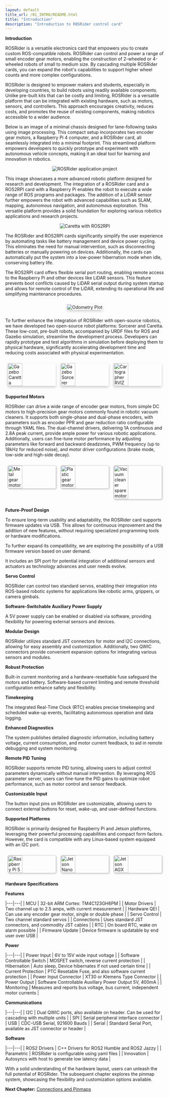 ```yaml
---
layout: default
title_url: /01_INTRO/README.html
title: "Introduction"
description: "Introduction to ROSRider control card"
---
```


__Introduction__

ROSRider is a versatile electronics card that empowers you to create custom ROS-compatible robots. ROSRider can control and power a range of small encoder gear motors, enabling the construction of 2-wheeled or 4-wheeled robots of small to medium size. By cascading multiple ROSRider cards, you can expand the robot's capabilities to support higher wheel counts and more complex configurations.

ROSRider is designed to empower makers and students, especially in developing countries, to build robots using readily available components. Unlike pre-built kits that can be costly and limiting, ROSRider is a versatile platform that can be integrated with existing hardware, such as motors, sensors, and controllers. This approach encourages creativity, reduces costs, and promotes the reuse of existing components, making robotics accessible to a wider audience.

Below is an image of a minimal chassis designed for lane-following tasks using image processing. This compact setup incorporates two encoder gear motors, a Raspberry Pi 4 computer, and a ROSRider card, all seamlessly integrated into a minimal footprint. This streamlined platform empowers developers to quickly prototype and experiment with autonomous vehicle concepts, making it an ideal tool for learning and innovation in robotics.

<p align="center">
<img src="../images/sorcerer_rosrider_intro.jpg" alt="ROSRider application project">
</p>

This image showcases a more advanced robotic platform designed for research and development. The integration of a ROSRider card and a ROS2RPI card with a Raspberry Pi enables the robot to execute a wide range of ROS programs and packages. The addition of a LiDAR sensor further empowers the robot with advanced capabilities such as SLAM, mapping, autonomous navigation, and autonomous exploration. This versatile platform provides a solid foundation for exploring various robotics applications and research projects.

<p align="center">
<img src="../images/caretta_top.jpg" alt="Caretta with ROS2RPI">
</p>

The ROSRider and ROS2RPI cards significantly simplify the user experience by automating tasks like battery management and device power cycling. This eliminates the need for manual intervention, such as disconnecting batteries or manually powering on devices. Additionally, the cards can automatically put the system into a low-power hibernation mode when idle, conserving battery life.

The ROS2RPI card offers flexible serial port routing, enabling remote access to the Raspberry Pi and other devices like LiDAR sensors. This feature prevents boot conflicts caused by LiDAR serial output during system startup and allows for remote control of the LiDAR, extending its operational life and simplifying maintenance procedures.

<div style="display: flex; justify-content: space-around; margin: 25px 0;">
  <img src="../images/odometry-house-sm.gif" alt="Odometry Plot" style="box-shadow: 0px 4px 8px rgba(0, 0, 0, 0.2);">
</div>

To further enhance the integration of ROSRider with open-source robotics, we have developed two open-source robot platforms: Sorcerer and Caretta. These low-cost, pre-built robots, accompanied by URDF files for ROS and Gazebo simulation, streamline the development process. Developers can rapidly prototype and test algorithms in simulation before deploying them to physical hardware, significantly accelerating development time and reducing costs associated with physical experimentation.

<div style="display: flex; justify-content: space-around; margin: 25px 0;">
  <img src="../images/gazebo_caretta.png" alt="Gazebo Caretta" style="width: 30%; box-shadow: 0px 4px 8px rgba(0, 0, 0, 0.2);">
  <img src="../images/gazebo_sorcerer.png" alt="Gazebo Sorcerer" style="width: 30%; box-shadow: 0px 4px 8px rgba(0, 0, 0, 0.2);">
  <img src="../images/rviz_cartographer.png" alt="Cartographer RVIZ" style="width: 30%; box-shadow: 0px 4px 8px rgba(0, 0, 0, 0.2);">
</div>

__Supported Motors__

ROSRider can drive a wide range of encoder gear motors, from simple DC motors to high-precision gear motors commonly found in robotic vacuum cleaners. It supports both single-phase and dual-phase encoders, with parameters such as encoder PPR and gear reduction ratio configurable through YAML files. The dual-channel drivers, delivering 1A continuous and 2.8A peak current, provide ample power for various robotic applications. Additionally, users can fine-tune motor performance by adjusting parameters like forward and backward deadzones, PWM frequency (up to 18kHz for reduced noise), and motor driver configurations (brake mode, low-side and high-side decay).

<div style="display: flex; justify-content: space-around; margin: 25px 0;">
  <img src="../images/metal_gear_motor_a.png" alt="Metal gear motor" style="width: 30%; border: 1px solid #ccc; border-radius: 5px; box-shadow: 2px 2px 4px rgba(0, 0, 0, 0.2);">
  <img src="../images/plastic_gear_motor.png" alt="Plastic gear motor" style="width: 30%; border: 1px solid #ccc; border-radius: 5px; box-shadow: 2px 2px 4px rgba(0, 0, 0, 0.2);">
  <img src="../images/vacuum_robot_motor.png" alt="Vacuum cleaner spare motor" style="width: 30%; border: 1px solid #ccc; border-radius: 5px; box-shadow: 2px 2px 4px rgba(0, 0, 0, 0.2);">
</div>

__Future-Proof Design__

To ensure long-term usability and adaptability, the ROSRider card supports firmware updates via USB. This allows for continuous improvement and the addition of new features, without requiring specialized programming tools or hardware modifications.

To further expand its compatibility, we are exploring the possibility of a USB firmware version based on user demand.

It includes an SPI port for potential integration of additional sensors and actuators as technology advances and user needs evolve.

__Servo Control__

ROSRider can control two standard servos, enabling their integration into ROS-based robotic systems for applications like robotic arms, grippers, or camera gimbals.

__Software-Switchable Auxiliary Power Supply__ 

A 5V power supply can be enabled or disabled via software, providing flexibility for powering external sensors and devices.

__Modular Design__ 

ROSRider utilizes standard JST connectors for motor and I2C connections, allowing for easy assembly and customization. Additionally, two QWIC connectors provide convenient expansion options for integrating various sensors and modules.

__Robust Protection__ 

Built-in current monitoring and a hardware-resettable fuse safeguard the motors and battery. Software-based current limiting and remote threshold configuration enhance safety and flexibility.

__Timekeeping__ 

The integrated Real-Time Clock (RTC) enables precise timekeeping and scheduled wake-up events, facilitating autonomous operation and data logging.

__Enhanced Diagnostics__ 

The system publishes detailed diagnostic information, including battery voltage, current consumption, and motor current feedback, to aid in remote debugging and system monitoring.

__Remote PID Tuning__

ROSRider supports remote PID tuning, allowing users to adjust control parameters dynamically without manual intervention. By leveraging ROS parameter server, users can fine-tune the PID gains to optimize robot performance, such as motor control and sensor feedback.

__Customizable Input__

The button input pins on ROSRider are customizable, allowing users to connect external buttons for reset, wake-up, and user-defined functions.

__Supported Platforms__

ROSRider is primarily designed for Raspberry Pi and Jetson platforms, leveraging their powerful processing capabilities and compact form factors. However, the card is compatible with any Linux-based system equipped with an I2C port.

<div style="display: flex; justify-content: space-around; margin: 25px 0;">
  <img src="../images/rpi.png" alt="Raspberry Pi 5" style="width: 30%; border: 1px solid #ccc; border-radius: 5px; box-shadow: 2px 2px 4px rgba(0, 0, 0, 0.2);">
  <img src="../images/jetson_nano.png" alt="Jetson Nano" style="width: 30%; border: 1px solid #ccc; border-radius: 5px; box-shadow: 2px 2px 4px rgba(0, 0, 0, 0.2);">
  <img src="../images/jetson_agx.png" alt="Jetson AGX" style="width: 30%; border: 1px solid #ccc; border-radius: 5px; box-shadow: 2px 2px 4px rgba(0, 0, 0, 0.2);">
</div>

__Hardware Specifications__

__Features__

|---|---|
| MCU | 32-bit ARM Cortex: TM4C123GH6PM |
| Motor Drivers | Two channel up to 2.5 amps, with current measurement |
| Hardware QEI | Can use any encoder gear motor, single or double phase |
| Servo Control | Two channel standard servos |
| Connections | Uses standard JST connectors, and commodity JST cables |
| RTC | On board RTC, wake on alarm possible |
| Firmware Update | Device firmware is updatable by end user over USB |

__Power__

|---|---|
| Power Input | 6V to 15V wide input voltage |
| Software Controllable Switch | MOSFET switch, reverse current protection |
| Hibernation | Auto sleep, Device hibernates if not used certain time |
| Current Protection | PTC Resetable Fuse, and also software current protection |
| Power Input Connector | XT30 or Klemens Type Connector |
| Power Output | Software Controllable Auxillary Power Output 5V, 400mA |
| Monitoring | Measures and reports bus voltage, bus current, independent motor currents |

__Communications__

|---|---|
| I2C | Dual QWIC ports, also available on header. Can be used for cascading with multiple units |
| SPI | Serial peripheral interface connector |
| USB | CDC-USB Serial, 921600 Bauds |
| Serial | Standard Serial Port, available as JST connector or header |

__Software__

|---|---|
| ROS2 Drivers | C++ Drivers for ROS2 Humble and ROS2 Jazzy |
| Parametric | ROSRider is configurable using yaml files |
| Innovation | Autosyncs with host to generate low latency data |

With a solid understanding of the hardware layout, users can unleash the full potential of ROSRider. The subsequent chapter explores the pinmap system, showcasing the flexibility and customization options available.

__Next Chapter:__ [Connections and Pinmaps](../02_PINMAP/README.md)